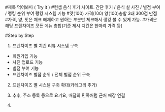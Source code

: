 #제목
먹어봐따 ( Try it )
#컨셉
음식 후기 사이트.
간단 후기 / 음식 실 사진 / 별점 부여 / 랭킹 순위 부여
랭킹 시스템 기능
#맛(100) 가격(100) 양(100)총합 3대 300점 만점
#가격, 양, 맛은 체크 해제하고 원하는 부분만 체크해서 랭킹 볼 수 있게 가능.
#가격은 해당 프렌차이즈 모든 메뉴 총합(기준 제시 치킨은 한마리 가격 등)


#Step by Step
1. 프렌차이즈 별 치킨 리뷰 시스템 구축
- 회원가입 기능
- 사진 업로드 기능
- 별점 부여 기능
- 프렌차이즈 별점 순위 / 전체 별점 순위 구축

2. 프렌차이즈 별 시스템 구축 확대(카테고리 추가)

3. 추후, 주소 등록 등으로 요기요, 배달의 민족처럼 근처 매장 연결

4. 
